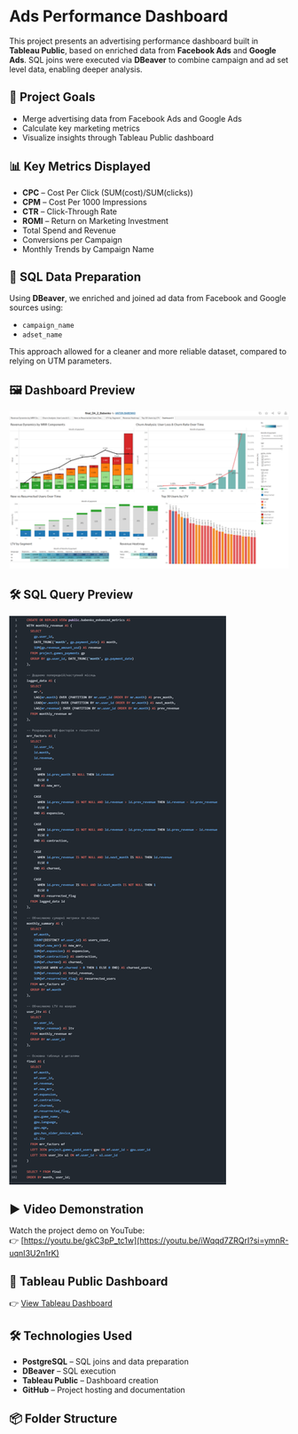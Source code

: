# Ads Performance Dashboard

This project presents an advertising performance dashboard built in **Tableau Public**, based on enriched data from **Facebook Ads** and **Google Ads**. SQL joins were executed via **DBeaver** to combine campaign and ad set level data, enabling deeper analysis.

## 🎯 Project Goals

- Merge advertising data from Facebook Ads and Google Ads
- Calculate key marketing metrics
- Visualize insights through Tableau Public dashboard

## 📊 Key Metrics Displayed

- **CPC** – Cost Per Click (SUM(cost)/SUM(clicks))
- **CPM** – Cost Per 1000 Impressions
- **CTR** – Click-Through Rate
- **ROMI** – Return on Marketing Investment
- Total Spend and Revenue
- Conversions per Campaign
- Monthly Trends by Campaign Name

## 🧩 SQL Data Preparation

Using **DBeaver**, we enriched and joined ad data from Facebook and Google sources using:
- `campaign_name`
- `adset_name`

This approach allowed for a cleaner and more reliable dataset, compared to relying on UTM parameters.

## 🖼️ Dashboard Preview

![Dashboard Screenshot](screenshots/dashboard_view.png)

## 🛠 SQL Query Preview

![SQL Query Screenshot](screenshots/sql_join.png)

## ▶️ Video Demonstration

Watch the project demo on YouTube:  
👉 [https://youtu.be/gkC3pP_tc1w](https://youtu.be/iWqqd7ZRQrI?si=ymnR-uqnI3U2n1rK)

## 🔗 Tableau Public Dashboard

👉 [View Tableau Dashboard](https://public.tableau.com/views/final_DA_17525341835200/Dashboard1?:language=en-US&:sid=&:redirect=auth&:display_count=n&:origin=viz_share_link)

## 🛠 Technologies Used

- **PostgreSQL** – SQL joins and data preparation  
- **DBeaver** – SQL execution  
- **Tableau Public** – Dashboard creation  
- **GitHub** – Project hosting and documentation  

## 📦 Folder Structure

